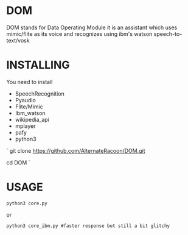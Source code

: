 # DOM
DOM stands for Data Operating Module
it is an assistant which uses mimic/flite as its voice
and recognizes using ibm's watson speech-to-text/vosk 
# INSTALLING
You need to install
- SpeechRecognition
- Pyaudio
- Flite/Mimic
- Ibm_watson
- wikipedia_api
- mplayer
- pafy
- python3

`
git clone https://github.com/AlternateRacoon/DOM.git 

cd DOM
`
# USAGE
`
python3 core.py 
`

or

`
python3 core_ibm.py #faster response but still a bit glitchy
`

